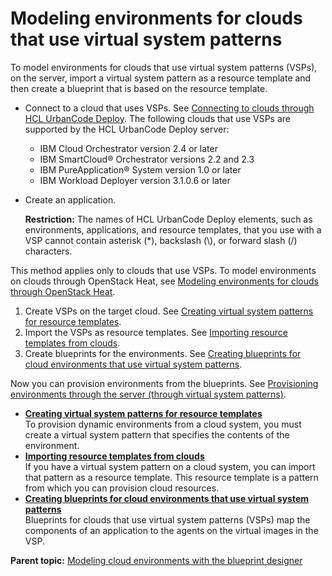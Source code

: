 # Modeling environments for clouds that use virtual system patterns

To model environments for clouds that use virtual system patterns \(VSPs\), on the server, import a virtual system pattern as a resource template and then create a blueprint that is based on the resource template.

-   Connect to a cloud that uses VSPs. See [Connecting to clouds through HCL UrbanCode Deploy](../../com.udeploy.doc/topics/cloud_integrate_vsp_ov.md). The following clouds that use VSPs are supported by the HCL UrbanCode Deploy server:
    -   IBM Cloud Orchestrator version 2.4 or later
    -   IBM SmartCloud® Orchestrator versions 2.2 and 2.3
    -   IBM PureApplication® System version 1.0 or later
    -   IBM Workload Deployer version 3.1.0.6 or later
-   Create an application.

    **Restriction:** The names of HCL UrbanCode Deploy elements, such as environments, applications, and resource templates, that you use with a VSP cannot contain asterisk \(\*\), backslash \(\\\), or forward slash \(/\) characters.


This method applies only to clouds that use VSPs. To model environments on clouds through OpenStack Heat, see [Modeling environments for clouds through OpenStack Heat](blueprint_edit_clouds.md).

1.   Create VSPs on the target cloud. See [Creating virtual system patterns for resource templates](../../com.udeploy.doc/topics/resources_template_pattern.md).
2.   Import the VSPs as resource templates. See [Importing resource templates from clouds](../../com.udeploy.doc/topics/resources_template_import_cloud.md).
3.   Create blueprints for the environments. See [Creating blueprints for cloud environments that use virtual system patterns](../../com.udeploy.doc/topics/blueprint_create_vsp.md).

Now you can provision environments from the blueprints. See [Provisioning environments through the server \(through virtual system patterns\)](../../com.udeploy.doc/topics/env_provision_vsp.md).

-   **[Creating virtual system patterns for resource templates](../../com.udeploy.doc/topics/resources_template_pattern.md)**  
To provision dynamic environments from a cloud system, you must create a virtual system pattern that specifies the contents of the environment.
-   **[Importing resource templates from clouds](../../com.udeploy.doc/topics/resources_template_import_cloud.md)**  
If you have a virtual system pattern on a cloud system, you can import that pattern as a resource template. This resource template is a pattern from which you can provision cloud resources.
-   **[Creating blueprints for cloud environments that use virtual system patterns](../../com.udeploy.doc/topics/blueprint_create_vsp.md)**  
Blueprints for clouds that use virtual system patterns \(VSPs\) map the components of an application to the agents on the virtual images in the VSP.

**Parent topic:** [Modeling cloud environments with the blueprint designer](../../com.edt.doc/topics/blueprint_ov.md)

